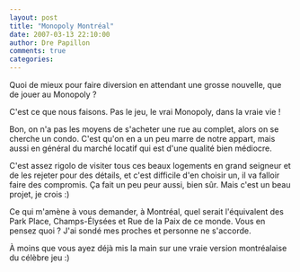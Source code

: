 ```yaml
---
layout: post
title: "Monopoly Montréal"
date: 2007-03-13 22:10:00
author: Dre Papillon
comments: true
categories: 
---
```



Quoi de mieux pour faire diversion en attendant une grosse nouvelle, que de jouer au Monopoly ?

C'est ce que nous faisons. Pas le jeu, le vrai Monopoly, dans la vraie vie !

Bon, on n'a pas les moyens de s'acheter une rue au complet, alors on se cherche un condo. C'est qu'on en a un peu marre de notre appart, mais aussi en général du marché locatif qui est d'une qualité bien médiocre.

C'est assez rigolo de visiter tous ces beaux logements en grand seigneur et de les rejeter pour des détails, et c'est difficile d'en choisir un, il va falloir faire des compromis. Ça fait un peu peur aussi, bien sûr. Mais c'est un beau projet, je crois :)

Ce qui m'amène à vous demander, à Montréal, quel serait l'équivalent des Park Place, Champs-Élysées et Rue de la Paix de ce monde. Vous en pensez quoi ? J'ai sondé mes proches et personne ne s'accorde.

À moins que vous ayez déjà mis la main sur une vraie version montréalaise du célèbre jeu :)